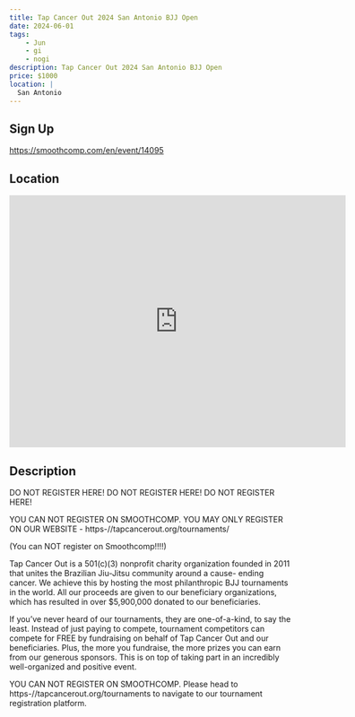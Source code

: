 ```yaml
---
title: Tap Cancer Out 2024 San Antonio BJJ Open
date: 2024-06-01
tags:
    - Jun
    - gi 
    - nogi 
description: Tap Cancer Out 2024 San Antonio BJJ Open
price: $1000
location: |
  San Antonio
---
```

## Sign Up
https://smoothcomp.com/en/event/14095

## Location
<iframe src="https://www.google.com/maps/embed?pb=!1m18!1m12!1m3!1d12345.6789!2d-98.5641170!3d29.4534451!2m3!1f0!2f0!3f0!3m2!1i1024!2i768!4f13.1!3m3!1m2!1s0x0%3A0x0!2z29.4534451!5e0!3m2!1sen!2sus!4v1234567890" width="600" height="450" style="border:0;" allowfullscreen="" loading="lazy"></iframe>

## Description
DO NOT REGISTER HERE! DO NOT REGISTER HERE! DO NOT REGISTER HERE!


YOU CAN NOT REGISTER ON SMOOTHCOMP. YOU MAY ONLY REGISTER ON OUR WEBSITE - https-//tapcancerout.org/tournaments/


(You can NOT register on Smoothcomp!!!!)


Tap Cancer Out is a 501(c)(3) nonprofit charity organization founded in 2011 that unites the Brazilian Jiu-Jitsu community around a cause- ending cancer. We achieve this by hosting the most philanthropic BJJ tournaments in the world. All our proceeds are given to our beneficiary organizations, which has resulted in over $5,900,000 donated to our beneficiaries.


If you’ve never heard of our tournaments, they are one-of-a-kind, to say the least. Instead of just paying to compete, tournament competitors can compete for FREE by fundraising on behalf of Tap Cancer Out and our beneficiaries. Plus, the more you fundraise, the more prizes you can earn from our generous sponsors. This is on top of taking part in an incredibly well-organized and positive event.


YOU CAN NOT REGISTER ON SMOOTHCOMP. Please head to https-//tapcancerout.org/tournaments to navigate to our tournament registration platform.